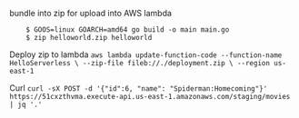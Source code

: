 bundle into zip for upload into AWS lambda

```
    $ GOOS=linux GOARCH=amd64 go build -o main main.go
    $ zip helloworld.zip helloworld
```

Deploy zip to lambda
`aws lambda update-function-code --function-name HelloServerless \
     --zip-file fileb://./deployment.zip \
     --region us-east-1`
     
 Curl
 `curl -sX POST -d '{"id":6, "name": "Spiderman:Homecoming"}' https://51cxzthvma.execute-api.us-east-1.amazonaws.com/staging/movies | jq '.'`

 
